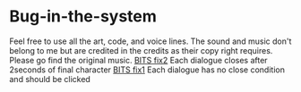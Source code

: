 # Bug-in-the-system

Feel free to use all the art, code, and voice lines. The sound and music don't belong to me but are credited in the credits as their copy right requires. Please go find the original music.
[BITS fix2](https://github.com/Ionox-studios/Bug-in-the-system/blob/main/BITSfix2.zip) Each dialogue closes after 2seconds of final character
[BITS fix1](https://github.com/Ionox-studios/Bug-in-the-system/blob/main/ifDialogueBrokenBITSFix1PostDeadline.zip) Each dialogue has no close condition and should be clicked
